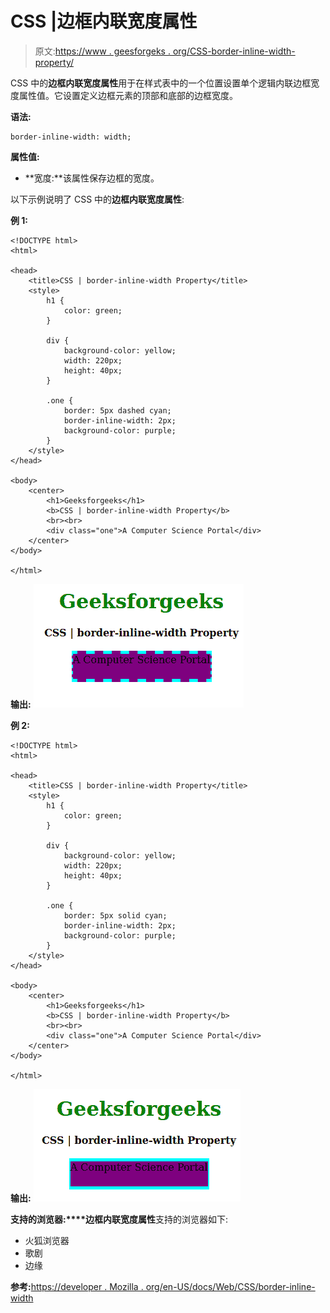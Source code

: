 # CSS |边框内联宽度属性

> 原文:[https://www . geesforgeks . org/CSS-border-inline-width-property/](https://www.geeksforgeeks.org/css-border-inline-width-property/)

CSS 中的**边框内联宽度属性**用于在样式表中的一个位置设置单个逻辑内联边框宽度属性值。它设置定义边框元素的顶部和底部的边框宽度。

**语法:**

```
border-inline-width: width;
```

**属性值:**

*   **宽度:**该属性保存边框的宽度。

以下示例说明了 CSS 中的**边框内联宽度属性**:

**例 1:**

```
<!DOCTYPE html>
<html>

<head>
    <title>CSS | border-inline-width Property</title>
    <style>
        h1 {
            color: green;
        }

        div {
            background-color: yellow;
            width: 220px;
            height: 40px;
        }

        .one {
            border: 5px dashed cyan;
            border-inline-width: 2px;
            background-color: purple;
        }
    </style>
</head>

<body>
    <center>
        <h1>Geeksforgeeks</h1>
        <b>CSS | border-inline-width Property</b>
        <br><br>
        <div class="one">A Computer Science Portal</div>
    </center>
</body>

</html>                    
```

**输出:**
![](img/9d16b544b35331e96b9f11f0fcf22811.png)

**例 2:**

```
<!DOCTYPE html>
<html>

<head>
    <title>CSS | border-inline-width Property</title>
    <style>
        h1 {
            color: green;
        }

        div {
            background-color: yellow;
            width: 220px;
            height: 40px;
        }

        .one {
            border: 5px solid cyan;
            border-inline-width: 2px;
            background-color: purple;
        }
    </style>
</head>

<body>
    <center>
        <h1>Geeksforgeeks</h1>
        <b>CSS | border-inline-width Property</b>
        <br><br>
        <div class="one">A Computer Science Portal</div>
    </center>
</body>

</html>                    
```

**输出:**
![](img/c5cab5790f7d3556574fa7fd20bd97b0.png)

**支持的浏览器:****边框内联宽度属性**支持的浏览器如下:

*   火狐浏览器
*   歌剧
*   边缘

**参考:**[https://developer . Mozilla . org/en-US/docs/Web/CSS/border-inline-width](https://developer.mozilla.org/en-US/docs/Web/CSS/border-inline-width)